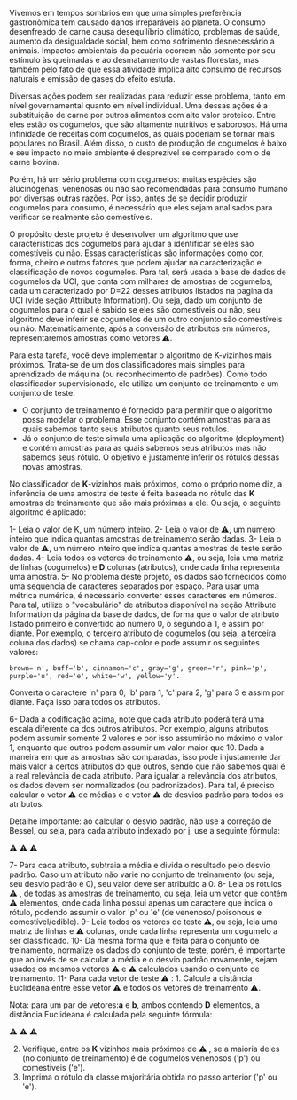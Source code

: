  Vivemos em tempos sombrios em que uma simples preferência gastronômica tem causado danos irreparáveis ao planeta. O consumo desenfreado de carne causa desequilíbrio climático, problemas de saúde, aumento da desigualdade social, bem como sofrimento desnecessário a animais. Impactos ambientais da pecuária ocorrem não somente por seu estímulo às queimadas e ao desmatamento de vastas florestas, mas também pelo fato de que essa atividade implica alto consumo de recursos naturais e emissão de gases do efeito estufa.

Diversas ações podem ser realizadas para reduzir esse problema, tanto em nível governamental quanto em nível individual. Uma dessas ações é a substituição de carne por outros alimentos com alto valor proteico. Entre eles estão os cogumelos, que são altamente nutritivos e saborosos. Há uma infinidade de receitas com cogumelos, as quais poderiam se tornar mais populares no Brasil. Além disso, o custo de produção de cogumelos é baixo e seu impacto no meio ambiente é desprezível se comparado com o de carne bovina.

Porém, há um sério problema com cogumelos: muitas espécies são alucinógenas, venenosas ou não são recomendadas para consumo humano por diversas outras razões. Por isso, antes de se decidir produzir cogumelos para consumo, é necessário que eles sejam analisados para verificar se realmente são comestíveis.

O propósito deste projeto é desenvolver um algoritmo que use características dos cogumelos para ajudar a identificar se eles são comestíveis ou não. Essas características são informações como cor, forma, cheiro e outros fatores que podem ajudar na caracterização e classificação de novos cogumelos.  Para tal, será usada a base de dados de cogumelos da UCI, que conta com milhares de amostras de cogumelos, cada um caracterizado por D=22 desses atributos listados na pagina da UCI (vide seção Attribute Information). Ou seja, dado um conjunto de cogumelos para o qual é sabido se eles são comestíveis ou não, seu algoritmo deve inferir se cogumelos de um outro conjunto são comestíveis ou não. Matematicamente, após a conversão de atributos em números, representaremos amostras como vetores  :warning:.

Para esta tarefa, você deve implementar o algoritmo de K-vizinhos mais próximos. Trata-se de um dos classificadores mais simples para aprendizado de máquina (ou reconhecimento de padrões). Como todo classificador supervisionado, ele utiliza um conjunto de treinamento e um conjunto de teste.

  - O conjunto de treinamento é fornecido para permitir que o algoritmo possa modelar o problema. Esse conjunto contém amostras para as quais sabemos tanto seus atributos quanto seus rótulos.
  - Já o conjunto de teste simula uma aplicação do algoritmo (deployment) e contém amostras para as quais sabemos seus atributos mas não sabemos seus rótulo. O objetivo é justamente inferir os rótulos dessas novas amostras.

No classificador de **K**-vizinhos mais próximos, como o próprio nome diz, a inferência de uma amostra de teste é feita baseada no rótulo das **K** amostras de treinamento que são mais próximas a ele. Ou seja, o seguinte algoritmo é aplicado:

   1- Leia o valor de K, um número inteiro.
   2- Leia o valor de :warning:, um número inteiro que indica quantas amostras de treinamento serão dadas.
   3- Leia o valor de :warning:, um número inteiro que indica quantas amostras de teste serão dadas.
   4- Leia todos os vetores de treinamento :warning:, ou seja, leia uma matriz de   linhas (cogumelos) e **D** colunas (atributos), onde cada linha representa uma amostra.
   5- No problema deste projeto, os dados são fornecidos como uma sequencia de caracteres separados por espaço. Para usar uma métrica numérica, é necessário converter esses caracteres em números. Para tal, utilize o "vocabulário" de atributos disponível na seção Attribute Information da página da base de dados, de forma que o valor de atributo listado primeiro é convertido ao número 0, o segundo a 1, e assim por diante. Por exemplo, o terceiro atributo de cogumelos (ou seja, a terceira coluna dos dados) se chama cap-color e pode assumir os seguintes valores:

    brown='n', buff='b', cinnamon='c', gray='g', green='r', pink='p', purple='u', red='e', white='w', yellow='y'.

Converta o caractere 'n' para 0, 'b' para 1, 'c' para 2, 'g' para 3 e assim por diante. Faça isso para todos os atributos.

   6- Dada a codificação acima, note que cada atributo poderá terá uma escala diferente da dos outros atributos. Por exemplo, alguns atributos podem assumir somente 2 valores e por isso assumirão no máximo o valor 1, enquanto que outros podem assumir um valor maior que 10. Dada a maneira em que as amostras são comparadas, isso pode injustamente dar mais valor a certos atributos do que outros, sendo que não sabemos qual é a real relevância de cada atributo. Para igualar a relevância dos atributos, os dados devem ser normalizados (ou padronizados). Para tal, é preciso calcular o vetor :warning: de médias e o vetor :warning: de desvios padrão para todos os atributos. 
   
Detalhe importante: ao calcular o desvio padrão, não use a correção de Bessel, ou seja, para cada atributo indexado por j, use a seguinte fórmula:   

:warning: :warning: :warning:

   7- Para cada atributo, subtraia a média e divida o resultado pelo desvio padrão. Caso um atributo não varie no conjunto de treinamento (ou seja, seu desvio padrão é 0), seu valor deve ser atribuído a 0.
   8- Leia os rótulos :warning: , de todas as amostras de treinamento, ou seja, leia um vetor que contém :warning: elementos, onde cada linha possui apenas um caractere que indica o rótulo, podendo assumir o valor 'p' ou 'e' (de venenoso/ poisonous e comestível/edible).
   9- Leia todos os vetores de teste :warning:, ou seja, leia uma matriz de     linhas e :warning: colunas, onde cada linha representa um cogumelo a ser classificado.
   10- Da mesma forma que é feita para o conjunto de treinamento, normalize os dados do conjunto de teste, porém, é importante que ao invés de se calcular a média e o desvio padrão novamente, sejam usados os mesmos vetores :warning: e :warning: calculados usando o conjunto de treinamento.
   11- Para cada vetor de teste :warning: :
        1. Calcule a distância Euclideana entre esse vetor :warning: e todos os vetores de treinamento :warning:.
        
Nota: para um par de vetores:**a** e **b**, ambos contendo **D** elementos, a distância Euclideana é calculada pela seguinte fórmula:

:warning: :warning: :warning:

   2. Verifique, entre os **K** vizinhos mais próximos de :warning: , se a maioria deles (no conjunto de treinamento) é de cogumelos venenosos ('p') ou comestíveis ('e').
   3. Imprima o rótulo da classe majoritária obtida no passo anterior ('p' ou 'e'). 
